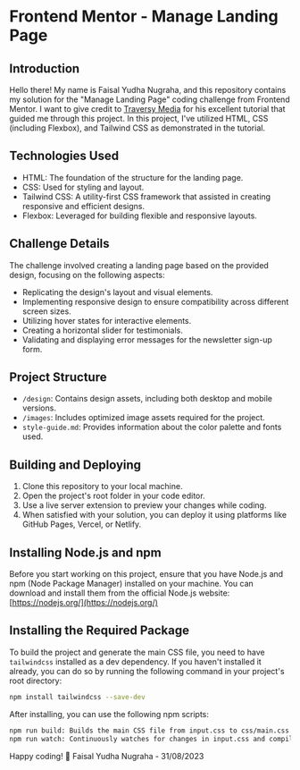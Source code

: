 # Frontend Mentor - Manage Landing Page

## Introduction

Hello there! My name is Faisal Yudha Nugraha, and this repository contains my solution for the "Manage Landing Page" coding challenge from Frontend Mentor. I want to give credit to [Traversy Media](https://www.traversymedia.com) for his excellent tutorial that guided me through this project. In this project, I've utilized HTML, CSS (including Flexbox), and Tailwind CSS as demonstrated in the tutorial.

## Technologies Used

- HTML: The foundation of the structure for the landing page.
- CSS: Used for styling and layout.
- Tailwind CSS: A utility-first CSS framework that assisted in creating responsive and efficient designs.
- Flexbox: Leveraged for building flexible and responsive layouts.

## Challenge Details

The challenge involved creating a landing page based on the provided design, focusing on the following aspects:

- Replicating the design's layout and visual elements.
- Implementing responsive design to ensure compatibility across different screen sizes.
- Utilizing hover states for interactive elements.
- Creating a horizontal slider for testimonials.
- Validating and displaying error messages for the newsletter sign-up form.

## Project Structure

- `/design`: Contains design assets, including both desktop and mobile versions.
- `/images`: Includes optimized image assets required for the project.
- `style-guide.md`: Provides information about the color palette and fonts used.

## Building and Deploying

1. Clone this repository to your local machine.
2. Open the project's root folder in your code editor.
3. Use a live server extension to preview your changes while coding.
4. When satisfied with your solution, you can deploy it using platforms like GitHub Pages, Vercel, or Netlify.

## Installing Node.js and npm

Before you start working on this project, ensure that you have Node.js and npm (Node Package Manager) installed on your machine. You can download and install them from the official Node.js website: [https://nodejs.org/](https://nodejs.org/)

## Installing the Required Package

To build the project and generate the main CSS file, you need to have `tailwindcss` installed as a dev dependency. If you haven't installed it already, you can do so by running the following command in your project's root directory:

```sh
npm install tailwindcss --save-dev


```

After installing, you can use the following npm scripts:

```sh
npm run build: Builds the main CSS file from input.css to css/main.css.
npm run watch: Continuously watches for changes in input.css and compiles to css/main.css.
```

Happy coding! 🚀
Faisal Yudha Nugraha - 31/08/2023
